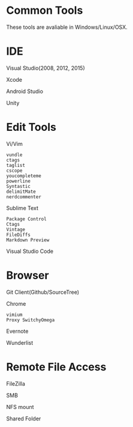 Common Tools
========
These tools are avaliable in Windows/Linux/OSX.

# IDE

Visual Studio(2008, 2012, 2015)

Xcode

Android Studio

Unity

# Edit Tools
Vi/Vim

	vundle
	ctags
	taglist
	cscope
	youcompleteme
	powerline
	Syntastic
	delimitMate
	nerdcommenter


Sublime Text
	
	Package Control
	Ctags
	Vintage
	FileDiffs
	Markdown Preview


Visual Studio Code


# Browser

Git Client(Github/SourceTree)

Chrome

	vimium
	Proxy SwitchyOmega

Evernote

Wunderlist

# Remote File Access

FileZilla

SMB

NFS mount

Shared Folder

